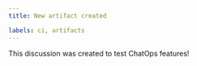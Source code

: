 ```yaml
---
title: New artifact created

labels: ci, artifacts
---
```

This discussion was created to test ChatOps features!